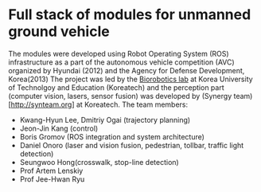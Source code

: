 # Full stack of modules for unmanned ground vehicle
The modules were developed using Robot Operating System (ROS) infrastructure as a part of the autonomous vehicle competition (AVC) organized by Hyundai (2012) and the Agency for Defense Development, Korea(2013)
The project was led by the [Biorobotics lab]( https://robot.kut.ac.kr) at Korea University of Technolgoy and Education (Koreatech) and the perception part (computer vision, lasers, sensor fusion) was developed by (Synergy team)[http://synteam.org] at Koreatech.
The team members: 
* Kwang-Hyun Lee, Dmitriy Ogai (trajectory planning)
* Jeon-Jin Kang (control)
* Boris Gromov (ROS integration and system architecture)
* Daniel Onoro (laser and vision fusion, pedestrian, tollbar, traffic light detection)
* Seungwoo Hong(crosswalk, stop-line detection) 
* Prof Artem Lenskiy
* Prof Jee-Hwan Ryu

